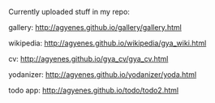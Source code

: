 Currently uploaded stuff in my repo:

gallery: http://agyenes.github.io/gallery/gallery.html

wikipedia: http://agyenes.github.io/wikipedia/gya_wiki.html

cv: http://agyenes.github.io/gya_cv/gya_cv.html

yodanizer: http://agyenes.github.io/yodanizer/yoda.html

todo app: http://agyenes.github.io/todo/todo2.html

